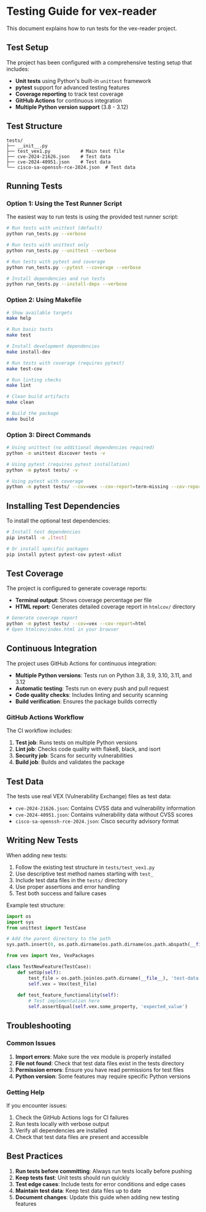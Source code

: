 # Testing Guide for vex-reader

This document explains how to run tests for the vex-reader project.

## Test Setup

The project has been configured with a comprehensive testing setup that includes:

- **Unit tests** using Python's built-in `unittest` framework
- **pytest** support for advanced testing features
- **Coverage reporting** to track test coverage
- **GitHub Actions** for continuous integration
- **Multiple Python version support** (3.8 - 3.12)

## Test Structure

```
tests/
├── __init__.py
├── test_vex1.py           # Main test file
├── cve-2024-21626.json    # Test data
├── cve-2024-40951.json    # Test data
└── cisco-sa-openssh-rce-2024.json  # Test data
```

## Running Tests

### Option 1: Using the Test Runner Script

The easiest way to run tests is using the provided test runner script:

```bash
# Run tests with unittest (default)
python run_tests.py --verbose

# Run tests with unittest only
python run_tests.py --unittest --verbose

# Run tests with pytest and coverage
python run_tests.py --pytest --coverage --verbose

# Install dependencies and run tests
python run_tests.py --install-deps --verbose
```

### Option 2: Using Makefile

```bash
# Show available targets
make help

# Run basic tests
make test

# Install development dependencies
make install-dev

# Run tests with coverage (requires pytest)
make test-cov

# Run linting checks
make lint

# Clean build artifacts
make clean

# Build the package
make build
```

### Option 3: Direct Commands

```bash
# Using unittest (no additional dependencies required)
python -m unittest discover tests -v

# Using pytest (requires pytest installation)
python -m pytest tests/ -v

# Using pytest with coverage
python -m pytest tests/ --cov=vex --cov-report=term-missing --cov-report=html
```

## Installing Test Dependencies

To install the optional test dependencies:

```bash
# Install test dependencies
pip install -e .[test]

# Or install specific packages
pip install pytest pytest-cov pytest-xdist
```

## Test Coverage

The project is configured to generate coverage reports:

- **Terminal output**: Shows coverage percentage per file
- **HTML report**: Generates detailed coverage report in `htmlcov/` directory

```bash
# Generate coverage report
python -m pytest tests/ --cov=vex --cov-report=html
# Open htmlcov/index.html in your browser
```

## Continuous Integration

The project uses GitHub Actions for continuous integration:

- **Multiple Python versions**: Tests run on Python 3.8, 3.9, 3.10, 3.11, and 3.12
- **Automatic testing**: Tests run on every push and pull request
- **Code quality checks**: Includes linting and security scanning
- **Build verification**: Ensures the package builds correctly

### GitHub Actions Workflow

The CI workflow includes:

1. **Test job**: Runs tests on multiple Python versions
2. **Lint job**: Checks code quality with flake8, black, and isort
3. **Security job**: Scans for security vulnerabilities
4. **Build job**: Builds and validates the package

## Test Data

The tests use real VEX (Vulnerability Exchange) files as test data:

- `cve-2024-21626.json`: Contains CVSS data and vulnerability information
- `cve-2024-40951.json`: Contains vulnerability data without CVSS scores
- `cisco-sa-openssh-rce-2024.json`: Cisco security advisory format

## Writing New Tests

When adding new tests:

1. Follow the existing test structure in `tests/test_vex1.py`
2. Use descriptive test method names starting with `test_`
3. Include test data files in the `tests/` directory
4. Use proper assertions and error handling
5. Test both success and failure cases

Example test structure:

```python
import os
import sys
from unittest import TestCase

# Add the parent directory to the path
sys.path.insert(0, os.path.dirname(os.path.dirname(os.path.abspath(__file__))))

from vex import Vex, VexPackages

class TestNewFeature(TestCase):
    def setUp(self):
        test_file = os.path.join(os.path.dirname(__file__), 'test-data.json')
        self.vex = Vex(test_file)
    
    def test_feature_functionality(self):
        # Test implementation here
        self.assertEqual(self.vex.some_property, 'expected_value')
```

## Troubleshooting

### Common Issues

1. **Import errors**: Make sure the vex module is properly installed
2. **File not found**: Check that test data files exist in the tests directory
3. **Permission errors**: Ensure you have read permissions for test files
4. **Python version**: Some features may require specific Python versions

### Getting Help

If you encounter issues:

1. Check the GitHub Actions logs for CI failures
2. Run tests locally with verbose output
3. Verify all dependencies are installed
4. Check that test data files are present and accessible

## Best Practices

1. **Run tests before committing**: Always run tests locally before pushing
2. **Keep tests fast**: Unit tests should run quickly
3. **Test edge cases**: Include tests for error conditions and edge cases
4. **Maintain test data**: Keep test data files up to date
5. **Document changes**: Update this guide when adding new testing features 